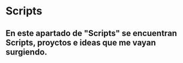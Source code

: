 # Scripts
## En este apartado de "Scripts" se encuentran Scripts, proyctos e ideas que me vayan surgiendo.
